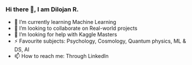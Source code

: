 ### Hi there 👋, I am Dilojan R.

<!--
**DiloJan-26/DiloJan-26** is a ✨ _special_ ✨ repository because its `README.md` (this file) appears on your GitHub profile.

Here are some ideas to get you started:

- 🔭 I’m currently working on 
-->
- 🌱 I’m currently learning Machine Learning
- 👯 I’m looking to collaborate on Real-world projects
- 🤔 I’m looking for help with Kaggle Masters
- ⚡ Favourite subjects: Psychology, Cosmology, Quantum physics, ML & DS, AI  
- 📫 How to reach me: Through LinkedIn
<!--
- 😄 Pronouns: ...
- 💬 Ask me about ...
-->

